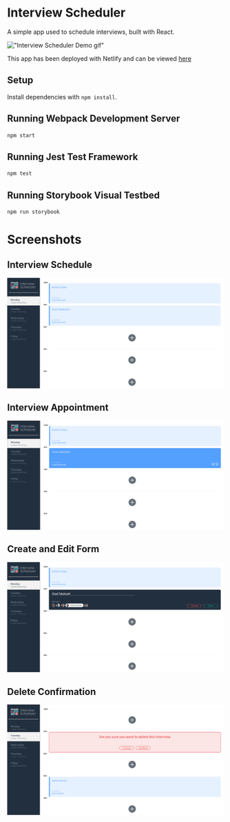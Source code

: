 # Interview Scheduler

A simple app used to schedule interviews, built with React. 

!["Interview Scheduler Demo gif"](https://media.giphy.com/media/gyBsIFKsDGz9cm0XZ9/giphy.gif)

This app has been deployed with Netlify and can be viewed [here](https://zen-fermi-191bfc.netlify.app/)

## Setup

Install dependencies with `npm install`.

## Running Webpack Development Server

```sh
npm start
```

## Running Jest Test Framework

```sh
npm test
```

## Running Storybook Visual Testbed

```sh
npm run storybook
```
# Screenshots

## Interview Schedule
!["Interview Scheduler Schedule"](./docs/interview-scheduler-index.png)

## Interview Appointment
!["Interview Scheduler Schedule"](./docs/interview-scheduler-hover.png)

## Create and Edit Form
!["Interview Scheduler Create and Edit"](./docs/interview-scheduler-edit.png)

## Delete Confirmation

!["Interview Scheduler Delete Confirmation"](./docs/interview-scheduler-confirm.png)